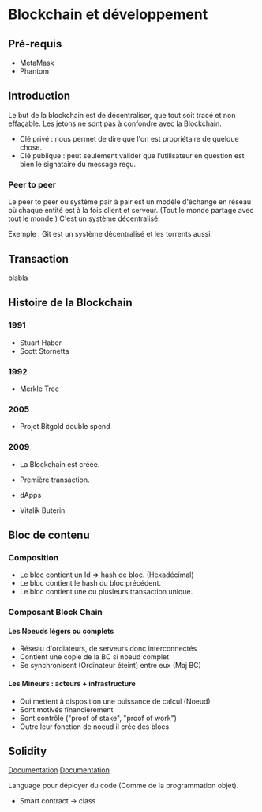 # Blockchain et développement

## Pré-requis

- MetaMask
- Phantom

## Introduction

Le but de la blockchain est de décentraliser, que tout soit tracé et non effaçable.
Les jetons ne sont pas à confondre avec la Blockchain.

- Clé privé : nous permet de dire que l'on est propriétaire de quelque chose.
- Clé publique : peut seulement valider que l’utilisateur en question est bien le signataire du message reçu.

### Peer to peer

Le peer to peer ou système pair à pair est un modèle d'échange en réseau où chaque entité est à la fois client et serveur. (Tout le monde partage avec tout le monde.) C'est un système décentralisé.

Exemple : Git est un système décentralisé et les torrents aussi.

## Transaction

blabla

## Histoire de la Blockchain

### 1991

- Stuart Haber
- Scott Stornetta

### 1992

- Merkle Tree

### 2005

- Projet Bitgold double spend

### 2009

- La Blockchain est créée.
- Première transaction.

- dApps
- Vitalik Buterin

## Bloc de contenu

### Composition

- Le bloc contient un Id => hash de bloc. (Hexadécimal)
- Le bloc contient le hash du bloc précédent.
- Le bloc contient une ou plusieurs transaction unique.

### Composant Block Chain

#### Les Noeuds légers ou complets

- Réseau d'ordiateurs, de serveurs donc interconnectés
- Contient une copie de la BC si noeud complet
- Se synchronisent (Ordinateur éteint) entre eux (Maj BC)

#### Les Mineurs : acteurs + infrastructure

- Qui mettent à disposition une puissance de calcul (Noeud)
- Sont motivés financièrement
- Sont contrôlé ("proof of stake", "proof of work")
- Outre leur fonction de noeud il crée des blocs

## Solidity

[Documentation](https://docs.soliditylang.org/en/v0.8.17/)
[Documentation](https://cryptozombies.io/fr/)

Language pour déployer du code (Comme de la programmation objet).

- Smart contract -> class
